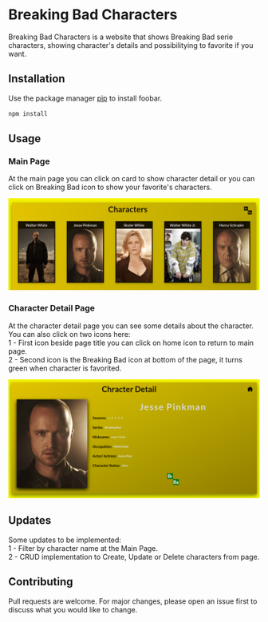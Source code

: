 # Breaking Bad Characters

Breaking Bad Characters is a website that shows Breaking Bad serie characters, showing character's details and possibilitying to favorite if you want.

## Installation

Use the package manager [pip](https://docs.npmjs.com/) to install foobar.

```bash
npm install
```

## Usage

### Main Page

At the main page you can click on card to show character detail or you can click on Breaking Bad icon to show your favorite's characters.

<img src="./readme_images/main-page.png" alt="Main Page">
<br>

### Character Detail Page

At the character detail page you can see some details about the character.
You can also click on two icons here:
<br>
1 - First icon beside page title you can click on home icon to return to main page.
<br>
2 - Second icon is the Breaking Bad icon at bottom of the page, it turns green when character is favorited.

<img src="./readme_images/details-page.png" alt="Main Page">
<br>

## Updates

Some updates to be implemented:
<br>
1 - Filter by character name at the Main Page.
<br>
2 - CRUD implementation to Create, Update or Delete characters from page.

## Contributing

Pull requests are welcome. For major changes, please open an issue first to discuss what you would like to change.
